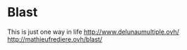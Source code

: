 # Blast
This is just one way in life
http://www.delunaumultiple.ovh/
http://mathieufrediere.ovh/blast/
